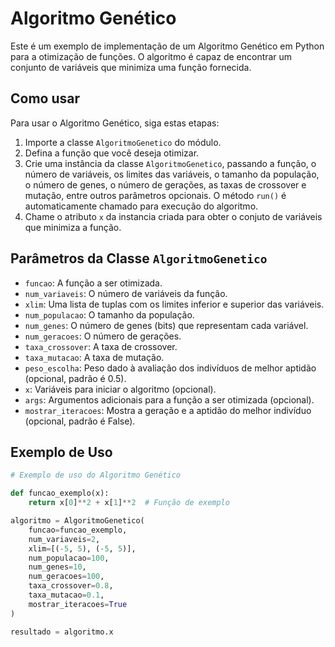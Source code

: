 # Algoritmo Genético

Este é um exemplo de implementação de um Algoritmo Genético em Python para a otimização de funções. O algoritmo é capaz de encontrar um conjunto de variáveis que minimiza uma função fornecida.

## Como usar

Para usar o Algoritmo Genético, siga estas etapas:

1. Importe a classe `AlgoritmoGenetico` do módulo.
2. Defina a função que você deseja otimizar.
3. Crie uma instância da classe `AlgoritmoGenetico`, passando a função, o número de variáveis, os limites das variáveis, o tamanho da população, o número de genes, o número de gerações, as taxas de crossover e mutação, entre outros parâmetros opcionais. O método `run()` é automaticamente chamado para execução do algoritmo.
4. Chame o atributo `x` da instancia criada para obter o conjuto de variáveis que minimiza a função.

## Parâmetros da Classe `AlgoritmoGenetico`

- `funcao`: A função a ser otimizada.
- `num_variaveis`: O número de variáveis da função.
- `xlim`: Uma lista de tuplas com os limites inferior e superior das variáveis.
- `num_populacao`: O tamanho da população.
- `num_genes`: O número de genes (bits) que representam cada variável.
- `num_geracoes`: O número de gerações.
- `taxa_crossover`: A taxa de crossover.
- `taxa_mutacao`: A taxa de mutação.
- `peso_escolha`: Peso dado à avaliação dos indivíduos de melhor aptidão (opcional, padrão é 0.5).
- `x`: Variáveis para iniciar o algoritmo (opcional).
- `args`: Argumentos adicionais para a função a ser otimizada (opcional).
- `mostrar_iteracoes`: Mostra a geração e a aptidão do melhor indivíduo (opcional, padrão é False).

## Exemplo de Uso

```python
# Exemplo de uso do Algoritmo Genético

def funcao_exemplo(x):
    return x[0]**2 + x[1]**2  # Função de exemplo

algoritmo = AlgoritmoGenetico(
    funcao=funcao_exemplo,
    num_variaveis=2,
    xlim=[(-5, 5), (-5, 5)],
    num_populacao=100,
    num_genes=10,
    num_geracoes=100,
    taxa_crossover=0.8,
    taxa_mutacao=0.1,
    mostrar_iteracoes=True
)

resultado = algoritmo.x
```
